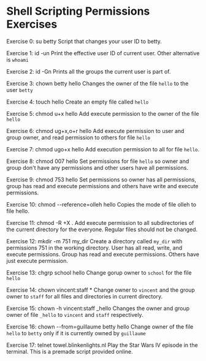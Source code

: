 # Shell Scripting Permissions Exercises

Exercise 0:
	 su betty
	 Script that changes your user ID to betty. 

Exercise 1:
	 id -un
	 Print the effective user ID of current user. Other alternative is `whoami`

Exercise 2:
	 id -Gn
	 Prints all the groups the current user is part of.

Exercise 3:
	 chown betty hello
	 Changes the owner of the file `hello` to the user `betty`

Exercise 4:
	 touch hello
	 Create an empty file called `hello`

Exercise 5:
	 chmod u+x hello
	 Add execute permission to the owner of the file `hello`

Exercise 6:
	 chmod ug+x,o+r hello
	 Add execute permission to user and group owner, and read permission to others for file `hello`

Exercise 7:
	 chmod ugo+x hello
	 Add execution permission to all for file `hello`.

Exercise 8:
	 chmod 007 hello
	 Set permissions for file `hello` so owner and group don't have any permissions and other users have all permissions.

Exercise 9:
	 chmod 753 hello
	 Set permissions so owner has all permissions, group has read and execute permissions and others have write and execute permissions.

Exercise 10:
	 chmod --reference=olleh hello
	 Copies the mode of file olleh to file hello.

Exercise 11:
	 chmod -R +X .
	 Add execute permission to all subdirectories of the current directory for the everyone. Regular files should not be changed.

Exercise 12:
	 mkdir -m 751 my_dir
	 Create a directory called `my_dir` with permissions 751 in the working directory. User has all read, write, and execute permissions. Group has read and execute permissions. Others have just execute permission.

Exercise 13:
	 chgrp school hello
	 Change gorup owner to `school` for the file `hello`

Exercise 14:
	 chown vincent:staff *
	 Change owner to `vincent` and the group owner to `staff` for all files and directories in current directory.

Exercise 15:
	 chown -h vincent:staff _hello
	 Changes the owner and group owner of file `_hello` to `vincent` and `staff` respectively.

Exercise 16:
	 chown --from=guillaume betty hello
	 Change owner of the file `hello` to `betty` only if it is currently owned by `guillaume`

Exercise 17:
	 telnet towel.blinkenlights.nl
	 Play the Star Wars IV episode in the terminal. This is a premade script provided online.

